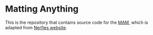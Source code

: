 # Matting Anything

This is the repository that contains source code for the [MAM](https://chrisjuniorli.github.io/project/Matting-Anything/), which is adapted from [Nerfies website](https://nerfies.github.io).
